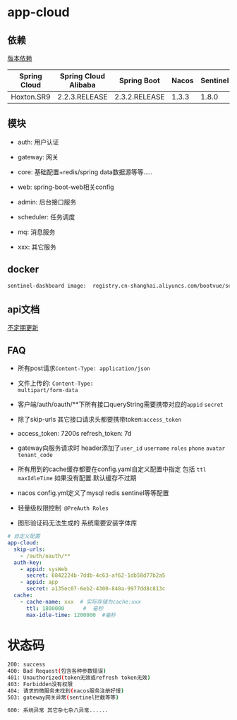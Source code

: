 # app-cloud

## 依赖

[版本依赖](https://github.com/alibaba/spring-cloud-alibaba/wiki/%E7%89%88%E6%9C%AC%E8%AF%B4%E6%98%8E)

|  Spring Cloud   | Spring Cloud Alibaba  | Spring Boot| Nacos | Sentinel| RocketMQ | Seata|
|  ----  | ----  | ----  | ----  | ----  | ----  | ----  |
| Hoxton.SR9  | 2.2.3.RELEASE |2.3.2.RELEASE |	1.3.3 |1.8.0 |4.4.0|1.3.0|

## 模块

- auth: 用户认证
- gateway: 网关
- core: 基础配置+redis/spring data数据源等等.....
- web: spring-boot-web相关config

- admin: 后台接口服务
- scheduler: 任务调度
- mq: 消息服务
- xxx: 其它服务

## docker

```bash
sentinel-dashboard image:  registry.cn-shanghai.aliyuncs.com/bootvue/sentinel:latest
```

## api文档

[不定期更新](https://documenter.getpostman.com/view/3480351/TVetcmKg)

## FAQ

- 所有post请求<code>Content-Type: application/json</code>  

- 文件上传的:  <code>Content-Type: multipart/form-data</code>  

- 客户端/auth/oauth/**下所有接口queryString需要携带对应的<code>appid</code> <code>secret</code>

- 除了skip-urls 其它接口请求头都要携带token:<code>access_token</code>

- access_token: 7200s  refresh_token: 7d

- gateway向服务请求时 header添加了<code>user_id</code> <code>username</code> <code>roles</code> 
 <code>phone</code> <code>avatar</code> <code>tenant_code</code>
 
- 所有用到的cache缓存都要在config.yaml自定义配置中指定  包括 <code>ttl</code> <code>maxIdleTime</code> 如果没有配置.默认缓存不过期
 
- nacos config.yml定义了mysql redis sentinel等等配置

- 轻量级权限控制<code> @PreAuth Roles </code>

- 图形验证码无法生成的 系统需要安装字体库

```yaml
# 自定义配置
app-cloud:
  skip-urls:
    - /auth/oauth/**
  auth-key:
    - appid: sysWeb
      secret: 6842224b-7ddb-4c63-af62-1db58d77b2a5
    - appid: app
      secret: a135ec07-6eb2-4300-840a-9977dd8c813c 
  cache:
    - cache-name: xxx  # 实际存储为cache:xxx
      ttl: 1800000      #  毫秒
      max-idle-time: 1200000  #毫秒
```

# 状态码

```bash
200: success
400: Bad Request(包含各种参数错误)
401: Unauthorized(token无效或refresh token无效)
403: Forbidden没有权限
404: 请求的微服务未找到(nacos服务注册好慢)
503: gateway网关异常(sentinel拦截等等)

600: 系统异常 其它杂七杂八异常......
```
